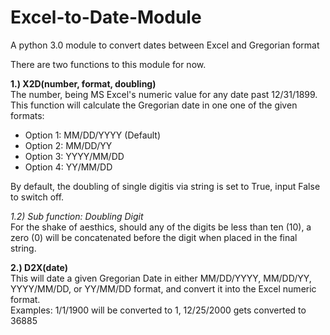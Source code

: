 # Excel-to-Date-Module
A python 3.0 module to convert dates between Excel and Gregorian format

There are two functions to this module for now.

<p><b>1.) X2D(number, format, doubling)</b>
<br>The number, being MS Excel's numeric value for any date past 12/31/1899. This function will calculate the Gregorian date in one one of the given formats:
<ul>
  <li>Option 1: MM/DD/YYYY (Default)</li>
  <li>Option 2: MM/DD/YY</li>
  <li>Option 3: YYYY/MM/DD</li>
  <li>Option 4: YY/MM/DD</li>
</ul>
<p>By default, the doubling of single digitis via string is set to True, input False to switch off.

<p><i>1.2) Sub function: Doubling Digit</i>
<br>For the shake of aesthics, should any of the digits be less than ten (10), a zero (0) will be concatenated before the digit when placed in the final string.

<p><b>2.) D2X(date)</b>
<br>This will date a given Gregorian Date in either MM/DD/YYYY, MM/DD/YY, YYYY/MM/DD, or YY/MM/DD format, and convert it into the Excel numeric format.
<br> Examples: 1/1/1900 will be converted to 1, 12/25/2000 gets converted to 36885

